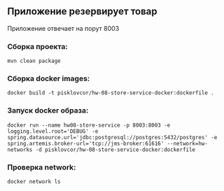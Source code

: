 ## Приложение резервирует товар

Приложение отвечает на порут 8003

### Сборка проекта:
````
mvn clean package
````

### Сборка docker images:
````shell
docker build -t pisklovcor/hw-08-store-service-docker:dockerfile .
````

### Запуск docker образа:
````shell
docker run --name hw08-store-service -p 8003:8003 -e logging.level.root='DEBUG' -e spring.datasource.url='jdbc:postgresql://postgres:5432/postgres' -e spring.artemis.broker-url='tcp://jms-broker:61616' --network=hw-networks -d pisklovcor/hw-08-store-service-docker:dockerfile
````

### Проверка network:
````shell
docker network ls
````